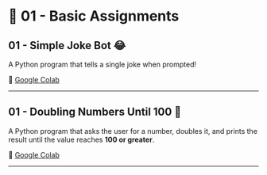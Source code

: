 # 📌 01 - Basic Assignments  

## 01 - Simple Joke Bot 😂  
A Python program that tells a single joke when prompted!    

🔗 [Google Colab](https://colab.research.google.com/drive/1mFM3AA0n5nUhEWEGVThVdyYwXI5xlssE#scrollTo=r3d7-4ulWDFK&line=1&uniqifier=1)  

--- 

## 01 - Doubling Numbers Until 100 🚀  
A Python program that asks the user for a number, doubles it, and prints the result until the value reaches **100 or greater**.  
 
🔗 [Google Colab](https://colab.research.google.com/drive/1UKGfb-MroTNRW_I8xg-cmFMkeoZ15n_9#scrollTo=qn4PmkYCitVO&line=1&uniqifier=1)  

---


